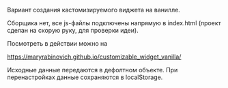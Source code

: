 Вариант создания кастомизируемого виджета на ванилле.

Сборщика нет, все js-файлы подключены напрямую в index.html (проект сделан на скорую руку, для проверки идеи).

Посмотреть в действии можно на

https://maryrabinovich.github.io/customizable_widget_vanilla/

Исходные данные передаются в дефолтном объекте. При перенастройках данные сохраняются в localStorage.